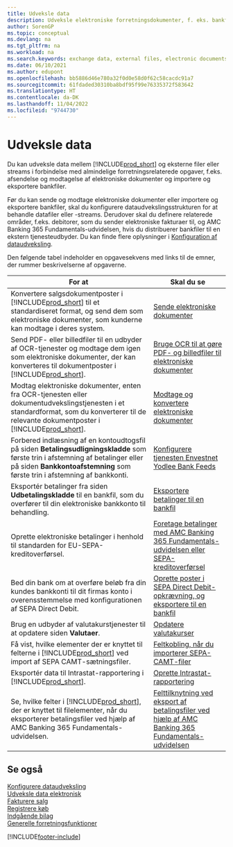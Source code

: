 ```yaml
---
title: Udveksle data
description: Udveksle elektroniske forretningsdokumenter, f. eks. bankfiler, mellem Business Central og eksterne parter.
author: SorenGP
ms.topic: conceptual
ms.devlang: na
ms.tgt_pltfrm: na
ms.workload: na
ms.search.keywords: exchange data, external files, electronic documents, AMC Banking, OCT, SEPA
ms.date: 06/10/2021
ms.author: edupont
ms.openlocfilehash: bb5886d46e780a32f0d0e58d0f62c58cacdc91a7
ms.sourcegitcommit: 61fdaded30310ba8bdf95f99e76335372f583642
ms.translationtype: HT
ms.contentlocale: da-DK
ms.lasthandoff: 11/04/2022
ms.locfileid: "9744730"
---
```

# <a name="exchanging-data"></a>Udveksle data
Du kan udveksle data mellem [!INCLUDE[prod_short](includes/prod_short.md)] og eksterne filer eller streams i forbindelse med almindelige forretningsrelaterede opgaver, f.eks. afsendelse og modtagelse af elektroniske dokumenter og importere og eksportere bankfiler.  

Før du kan sende og modtage elektroniske dokumenter eller importere og eksportere bankfiler, skal du konfigurere dataudvekslingsstrukturen for at behandle datafiler eller -streams. Derudover skal du definere relaterede områder, f.eks. debitorer, som du sender elektroniske fakturaer til, og AMC Banking 365 Fundamentals-udvidelsen, hvis du distribuerer bankfiler til en ekstern tjenesteudbyder. Du kan finde flere oplysninger i [Konfiguration af dataudveksling](across-set-up-data-exchange.md).  

 Den følgende tabel indeholder en opgavesekvens med links til de emner, der rummer beskrivelserne af opgaverne.  

|**For at**|**Skal du se**|  
|------------|-------------|  
|Konvertere salgsdokumentposter i [!INCLUDE[prod_short](includes/prod_short.md)] til et standardiseret format, og send dem som elektroniske dokumenter, som kunderne kan modtage i deres system.|[Sende elektroniske dokumenter](sales-how-to-send-electronic-documents.md)|  
|Send PDF- eller billedfiler til en udbyder af OCR-tjenester og modtage dem igen som elektroniske dokumenter, der kan konverteres til dokumentposter i [!INCLUDE[prod_short](includes/prod_short.md)].|[Bruge OCR til at gøre PDF- og billedfiler til elektroniske dokumenter](across-how-use-ocr-pdf-images-files.md)|  
|Modtag elektroniske dokumenter, enten fra OCR-tjenesten eller dokumentudvekslingstjenesten i et standardformat, som du konverterer til de relevante dokumentposter i [!INCLUDE[prod_short](includes/prod_short.md)].|[Modtage og konvertere elektroniske dokumenter](purchasing-how-to-receive-and-convert-electronic-documents.md)|  
|Forbered indlæsning af en kontoudtogsfil på siden **Betalingsudligningskladde** som første trin i afstemning af betalinger eller på siden **Bankkontoafstemning** som første trin i afstemning af bankkonti.|[Konfigurere tjenesten Envestnet Yodlee Bank Feeds](bank-how-setup-bank-statement-service.md)|  
|Eksportér betalinger fra siden **Udbetalingskladde** til en bankfil, som du overfører til din elektroniske bankkonto til behandling.|[Eksportere betalinger til en bankfil](finance-make-payments-with-bank-data-conversion-service-or-sepa-credit-transfer.md#exporting-payments-to-a-bank-file)|
|Oprette elektroniske betalinger i henhold til standarden for EU-SEPA-kreditoverførsel.|[Foretage betalinger med AMC Banking 365 Fundamentals-udvidelsen eller SEPA-kreditoverførsel](finance-make-payments-with-bank-data-conversion-service-or-sepa-credit-transfer.md)|  
|Bed din bank om at overføre beløb fra din kundes bankkonti til dit firmas konto i overensstemmelse med konfigurationen af SEPA Direct Debit.|[Oprette poster i SEPA Direct Debit-opkrævning, og eksportere til en bankfil](finance-collect-payments-with-sepa-direct-debit.md#creating-sepa-direct-debit-collection-entries-and-export-to-a-bank-file)|  
|Brug en udbyder af valutakurstjenester til at opdatere siden **Valutaer**.|[Opdatere valutakurser](finance-how-update-currencies.md)|  
|Få vist, hvilke elementer der er knyttet til felterne i [!INCLUDE[prod_short](includes/prod_short.md)] ved import af SEPA CAMT-sætningsfiler.|[Feltkobling, når du importerer SEPA-CAMT-filer](across-field-mapping-when-importing-sepa-camt-files.md)|  
|Eksportér data til Intrastat-rapportering i [!INCLUDE[prod_short](includes/prod_short.md)].|[Oprette Intrastat-rapportering](finance-how-setup-report-intrastat.md)|
|Se, hvilke felter i [!INCLUDE[prod_short](includes/prod_short.md)], der er knyttet til filelementer, når du eksporterer betalingsfiler ved hjælp af AMC Banking 365 Fundamentals-udvidelsen.|[Felttilknytning ved eksport af betalingsfiler ved hjælp af AMC Banking 365 Fundamentals-udvidelsen](across-field-mapping-when-exporting-payment-files-using-bank-data-conversion-service.md)|  

## <a name="see-also"></a>Se også  
[Konfigurere dataudveksling](across-set-up-data-exchange.md)  
[Udveksle data elektronisk](across-data-exchange.md)  
[Fakturere salg](sales-how-invoice-sales.md)   
[Registrere køb](purchasing-how-record-purchases.md)  
[Indgående bilag](across-income-documents.md)  
[Generelle forretningsfunktioner](ui-across-business-areas.md)  


[!INCLUDE[footer-include](includes/footer-banner.md)]
